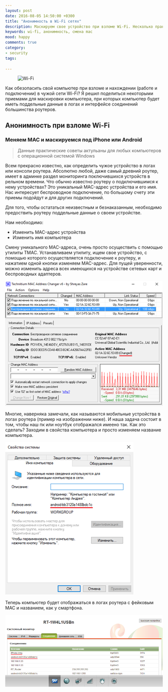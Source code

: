 ```yaml
---
layout: post
date: 2016-08-05 14:50:00 +0300
title: "Анонимность в Wi-Fi сетях"
description: Маскируем свое устройство при взломе Wi-Fi. Несколько практических советов по анонимизации устройства в беспроводных сетях.
keywords: wi-fi, анонимность, смена mac
mood: happy
comments: true
category:
- security
tags:

---
```


<figure>
    <img src="http://dubkov.xyz/assets/img/wi-fi-free.png" alt="Wi-Fi" />
</figure>

Как обезопасить свой компьютер при взломе и нахождении (работе и подключении) в чужой сети Wi-Fi? Я решил поделиться некоторыми приемами для маскировки компьютера, при которых компьютер будет иметь поддельные данные в логах и интерфейсе соединений большинства роутеров. 
<!--more-->
<h2>Анонимность при взломе Wi-Fi</h2>
<h3>Меняем MAC и маскируемся под iPhone или Android</h3>

<blockquote>Данные практические советы актульаны для любых компьютеров с операционной системой Windows</blockquote>

Всем прекрасно известно, как определить чужое устройство в логах или консоли роутера. Абсолютно любой, даже самый древний роутер, имеет в админке раздел мониторинга поключившихся устройств в рельном времени.
Что обычно известно роутеру о подключившимся к нему устройствах? Это уникальный MAC-адрес устройства и его имя.
Нас интересует беспроводное подключение, по большому счету эти приемы подойдут и для других подключений.

Для того, чтобы остататься неизвестным и безнаказанным, необходимо предоствить роутеру поддельные данные о своем устройстве.

Нам необходимо:

* Изменить MAC-адрес устройства
* Изменить имя компьютера

Смену уникального MAC-адреса, очень просто осуществить с помощью утилиты TMAC. 
Устанавливаем утилиту, ищем свое устройство, с помощью которого осуществляется подключение к роутеру, и нажатием одной кнопки изменяем MAC-адрес.
Для пущей уверенности, можно изменить адреса всех имеющихся на устройстве сетевых карт и беспроводных адаптеров.

![Смена MAC-адреса](/assets/img/mac-changer.png)

Многие, наверняка замечали, как называются мобильные устройства в логах роутера (пример на изображении ниже). И наша задача состоит в том, чтобы наш пк или ноутбук отображался имеено так.
Как это сделать? Заходим в свойства компьютера и просто изменяем название компьютера.

![Имя компьютера](/assets/img/rename-pc.png)

Теперь компьютер будет отображаться в логах роутера с фейковым MAC и названием, как у смартфона.

![Админка роутера](/assets/img/admin-router.png)

